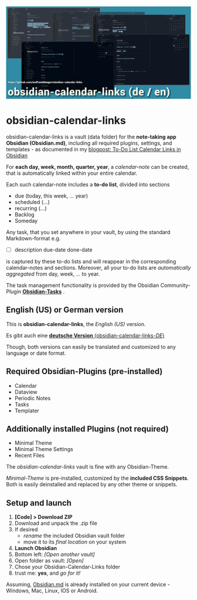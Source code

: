 ![obsidian-calendar-links](cover.png)

# obsidian-calendar-links
obsidian-calendar-links is a vault (data folder) for the **note-taking app Obsidian (Obsidian.md)**, including all required plugins, settings, and templates - as documented in my [blogpost: To-Do List Calendar Links in Obsidian](https://generateclicks.net/to-do-list-calendar-links/)

For **each day, week, month, quarter, year**, a *calendar-note* can be created, that is automatically linked within your entire calendar.

Each such calendar-note includes a **to-do list**, divided into sections

- due (today, this week, ... year)
- scheduled (...)
- recurring (...)
- Backlog
- Someday

Any task, that you set anywhere in your vault, by using the standard Markdown-format e.g.

- [ ] description due-date done-date

is captured by these to-do lists and will reappear in the corresponding calendar-notes and sections.  Moreover, all your to-do lists are *automatically aggregated* from day, week, ... to year.

The task management functionality is provided by the Obsidian Community-Plugin [**Obsidian-Tasks**](https://github.com/obsidian-tasks-group/obsidian-tasks) .

## English (US) or German version
This is **obsidian-calendar-links**,  the *English (US)* version.

Es gibt auch eine [**deutsche Version** (obsidian-calendar-links-*DE*)](https://github.com/wolframklaeger/obsidian-calendar-links-de/)

Though, both versions can easily be translated and customized to any language or date format. 
 
## Required Obsidian-Plugins (pre-installed)
 
 - Calendar
 - Dataview
 - Periodic Notes
 - Tasks
 - Templater

## Additionally installed Plugins (not required)
 
 - Minimal Theme
 - Minimal Theme Settings
 - Recent Files

The *obsidian-calendar-links* vault is fine with any Obsidian-Theme.

*Minimal-Theme* is pre-installed, customized by the **included CSS Snippets**. Both is easily deinstalled and replaced by any other theme or snippets.
## Setup and launch
1. **[Code] > Download ZIP**
1. Download and unpack the .zip file
1. If desired
    - *rename* the included Obsidian vault folder
    - move it to its *final location* on your system
1. **Launch Obsidian**
2. Bottom left: *[Open another vault]*
3. Open folder as vault: *[Open]*
4. Chose your Obsidian-Calendar-Links folder
5. trust me: **yes**, and *go for it!*

Assuming, [Obsidian.md](https://obsidian.md/) is already installed on your current device - Windows, Mac, Linux, IOS or Android.



 
